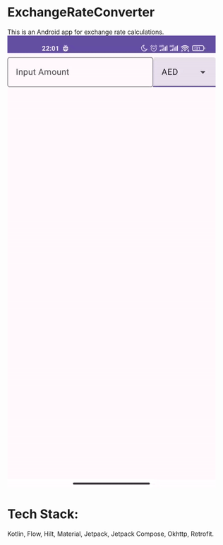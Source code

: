 # ExchangeRateConverter
This is an Android app for exchange rate calculations.
![](https://github.com/ruichard/ExchangeRateConverter/blob/main/demo.gif)

# Tech Stack:
Kotlin, Flow, Hilt, Material, Jetpack, Jetpack Compose, Okhttp, Retrofit.
